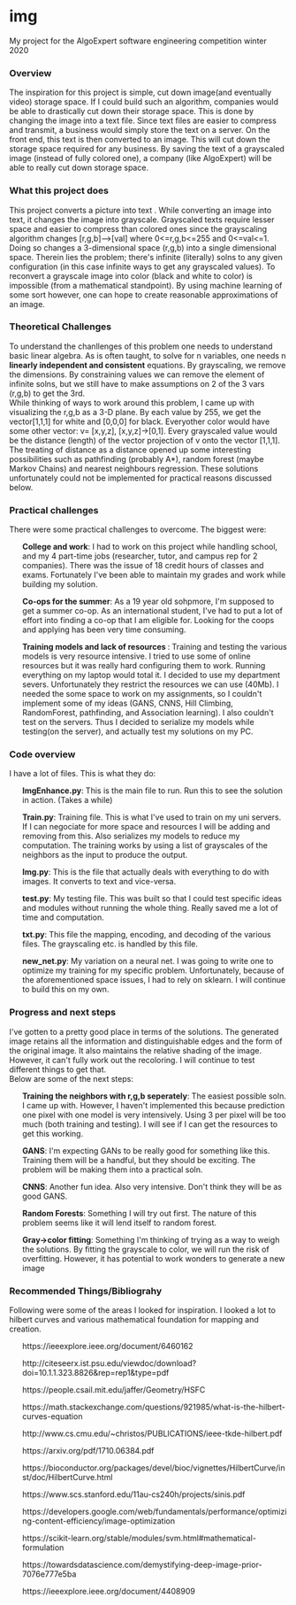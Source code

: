 # img
My project for the AlgoExpert software engineering competition winter 2020 


<h3>Overview</h3>
<p>
The inspiration for this project is simple, cut down image(and eventually video) storage space. If I could build such an algorithm, companies 
would be able to drastically cut down their storage space. This is done by changing the image into a text file. Since text files are easier 
to compress and transmit, a business would simply store the text on a server. On the front end, this text is then converted to an image. 
This will cut down the storage space required for any business. By saving the text of a grayscaled image (instead of fully colored one), a company
(like AlgoExpert) will be able to really cut down storage space. 

</p>


<h3>What this project does</h3>
<p>
This project converts a picture into text . While converting an image into text, it changes the image 
into grayscale. Grayscaled texts require lesser space and easier to compress than colored ones since the grayscaling algorithm changes 
[r,g,b]-->[val] where 0<=r,g,b<=255 and 0<=val<=1. Doing so changes a 3-dimensional space (r,g,b) into a single dimensional space. Therein lies
the problem; there's infinite (literally) solns to any given configuration (in this case infinite ways to get any  grayscaled values). To reconvert a 
grayscale image into color (black and white to color) is impossible (from a mathematical standpoint). By using machine learning 
of some sort however, one can hope to create reasonable approximations of an image.  
</p>

<h3>Theoretical Challenges</h3>
<p>
To understand the chanllenges of this problem one needs to understand basic linear algebra. As is often taught, to solve for n variables, one
needs n <b>linearly independent and consistent</b> equations. By grayscaling, we remove the dimensions. By constraining values we can 
remove the element of infinite solns, but we still have to make assumptions on 2 of the 3 vars (r,g,b) to get the 3rd. 
<br>
While thinking of ways to work around this problem, I came up with visualizing the r,g,b as a 3-D plane. By each value by 255, we get the
vector[1,1,1] for white and [0,0,0] for black. Everyother color would have some other vector: v= [x,y,z], [x,y,z]->[0,1]. Every grayscaled
value would be the distance (length) of the vector projection of v onto the vector [1,1,1]. The treating of distance as a distance opened
up some interesting possibilities such as pathfinding (probably A*), random forest (maybe Markov Chains) and nearest neighbours regression. 
These solutions unfortunately could not be implemented for practical reasons discussed below.  
</p>

<h3>Practical challenges</h3>
<p>
There were some practical challenges to overcome. The biggest were:
<ul>
<b>College and work</b>: I had to work on this project while handling school, and my 4 part-time jobs 
(researcher, tutor, and campus rep for 2 companies). There was the issue of 18 credit hours of classes and exams. Fortunately I've been 
able to maintain my grades and work while building my solution.   
</ul>
<ul>
<b>Co-ops for the summer</b>: As a 19 year old sohpmore, I'm supposed to get a summer co-op. As an international 
student, I've had to put a lot of effort into finding a co-op that I am eligible for. Looking for the coops and applying has been very 
time consuming. 
</ul>
<ul>
<b>Training models and lack of resources </b>: Training and testing the various models is very resource intensive. I tried to use some of 
online resources but it was really hard configuring them to work. Running everything on my laptop would total it. I decided to use my department
severs. Unfortunately they restrict the resources we can use (40Mb). I needed the some space to work on my assignments, so I couldn't implement some of
my ideas (GANS, CNNS, Hill Climbing, RandomForest, pathfinding, and Association learning). I also couldn't test on the servers. Thus I decided to serialize
my models while testing(on the server), and actually test my solutions on my PC.
</ul>
</p>

<h3>Code overview</h3>
<p>
I have a lot of files. This is what they do: 
<ul>
<b>ImgEnhance.py</b>: This is the main file to run. Run this to see the solution in action. (Takes a while)    
</ul>
<ul>
<b>Train.py</b>: Training file. This is what I've used to train on my uni servers. If I can negociate for more space and resources I will be adding
and removing from this. Also serializes my models to reduce my computation. The training works by using a list of grayscales of the neighbors
as the input to produce the output. 
</ul>
<ul>
<b>Img.py</b>: This is the file that actually deals with everything to do with images. It converts to text and vice-versa.
</ul>
<ul>
<b>test.py</b>: My testing file. This was built so that I could test specific ideas and modules without running the whole thing. Really saved 
me a lot of time and computation. 
</ul>

<ul>
<b>txt.py</b>: This file the mapping, encoding, and decoding of the various files.  The grayscaling etc. is handled by this file.  
</ul>

<ul>
<b>new_net.py</b>: My variation on a neural net. I was going to write one to optimize my training for my specific problem. Unfortunately, 
because of the aforementioned space issues, I had to rely on sklearn. I will continue to build this on my own.  
</ul>
</p>

<h3>Progress and next steps</h3>
<p>
I've gotten to a pretty good place in terms of the solutions. The generated image retains all the information and distinguishable edges
and the form of the original image. It also maintains the relative shading of the image. However, it can't fully work out the 
recoloring. I will continue to test different things to get that. 
<br>Below are some of the next steps:
<ul>
<b>Training the neighbors with r,g,b seperately</b>: The easiest possible soln. I came up with. However, I haven't implemented this because
prediction one pixel with one model is very intensively. Using 3 per pixel will be too much (both training and testing). I will
see if I can get the resources to get this working. 
</ul>

<ul>
<b>GANS</b>: I'm expecting GANs to be really good for something like this. Training them will be a handful, but they should be exciting. 
The problem will be making them into a practical soln. 
</ul>
<ul>
<b>CNNS</b>: Another fun idea. Also very intensive. Don't think they will be as good GANS. 
</ul>
<ul>
<b>Random Forests</b>: Something I will try out first. The nature of this problem seems like it will lend itself 
to random forest. 
</ul>
<ul>
<b>Gray->color fitting</b>: Something I'm thinking of trying as a way to weigh the solutions. By fitting the grayscale to color, we will
run the risk of overfitting. However, it has potential to work wonders to generate a new image
</ul>

</p>

<h3>Recommended Things/Bibliograhy</h3>
<p>
Following were some of the areas I looked for inspiration. I looked a lot to hilbert curves and various mathematical foundation for
mapping and creation.
<ul>
https://ieeexplore.ieee.org/document/6460162
</ul>
<ul>
http://citeseerx.ist.psu.edu/viewdoc/download?doi=10.1.1.323.8826&rep=rep1&type=pdf
</ul>
<ul>
https://people.csail.mit.edu/jaffer/Geometry/HSFC
</ul>
<ul>
https://math.stackexchange.com/questions/921985/what-is-the-hilbert-curves-equation
</ul>
<ul>
http://www.cs.cmu.edu/~christos/PUBLICATIONS/ieee-tkde-hilbert.pdf
</ul>
<ul>
https://arxiv.org/pdf/1710.06384.pdf
</ul>
<ul>
https://bioconductor.org/packages/devel/bioc/vignettes/HilbertCurve/inst/doc/HilbertCurve.html
</ul>
<ul>
https://www.scs.stanford.edu/11au-cs240h/projects/sinis.pdf
</ul>
<ul>
https://developers.google.com/web/fundamentals/performance/optimizing-content-efficiency/image-optimization
</ul>
<ul>
https://scikit-learn.org/stable/modules/svm.html#mathematical-formulation
</ul>
<ul>
https://towardsdatascience.com/demystifying-deep-image-prior-7076e777e5ba
</ul>
<ul>
https://ieeexplore.ieee.org/document/4408909
</ul>
</p>
